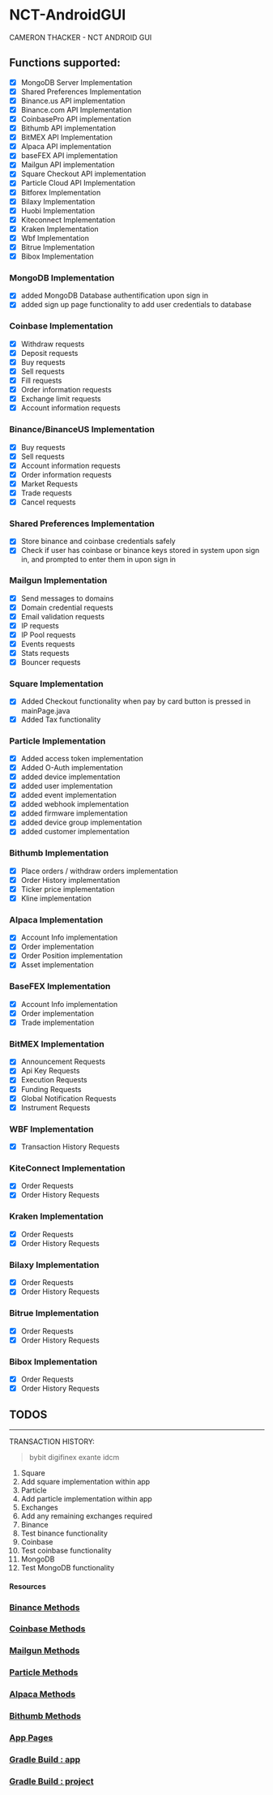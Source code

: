 # NCT-AndroidGUI
CAMERON THACKER - NCT ANDROID GUI

## Functions supported:

- [x] MongoDB Server Implementation
- [x] Shared Preferences Implementation
- [x] Binance.us API implementation
- [x] Binance.com API Implementation
- [x] CoinbasePro API implementation
- [x] Bithumb API implementation
- [x] BitMEX API Implementation
- [x] Alpaca API implementation
- [x] baseFEX API implementation
- [x] Mailgun API implementation
- [x] Square Checkout API implementation
- [x] Particle Cloud API Implementation
- [x] Bitforex Implementation
- [x] Bilaxy Implementation 
- [x] Huobi Implementation
- [x] Kiteconnect Implementation
- [x] Kraken Implementation
- [x] Wbf Implementation
- [x] Bitrue Implementation
- [x] Bibox Implementation

### MongoDB Implementation

- [x] added MongoDB Database authentification upon sign in
- [x] added sign up page functionality to add user credentials to database

### Coinbase Implementation

- [x] Withdraw requests
- [x] Deposit requests
- [x] Buy requests
- [x] Sell requests
- [x] Fill requests
- [x] Order information requests
- [x] Exchange limit requests
- [x] Account information requests

### Binance/BinanceUS Implementation

- [x] Buy requests
- [x] Sell requests
- [x] Account information requests
- [x] Order information requests
- [x] Market Requests
- [x] Trade requests
- [x] Cancel requests

### Shared Preferences Implementation

- [x] Store binance and coinbase credentials safely
- [x] Check if user has coinbase or binance keys stored in system upon sign in, and prompted to enter them in upon sign in

### Mailgun Implementation

- [x] Send messages to domains
- [x] Domain credential requests
- [x] Email validation requests
- [x] IP requests
- [x] IP Pool requests
- [x] Events requests
- [x] Stats requests
- [x] Bouncer requests

### Square Implementation

- [x] Added Checkout functionality when pay by card button is pressed in mainPage.java
- [x] Added Tax functionality

### Particle Implementation

- [x] Added access token implementation
- [x] Added O-Auth implementation
- [x] added device implementation
- [x] added user implementation
- [x] added event implementation
- [x] added webhook implementation
- [x] added firmware implementation
- [x] added device group implementation
- [x] added customer implementation

### Bithumb Implementation

- [x] Place orders / withdraw orders implementation
- [x] Order History implementation
- [x] Ticker price implementation
- [x] Kline implementation

### Alpaca Implementation

- [x] Account Info implementation
- [x] Order implementation
- [x] Order Position implementation
- [x] Asset implementation

### BaseFEX Implementation

- [x] Account Info implementation
- [x] Order implementation
- [x] Trade implementation

### BitMEX Implementation

- [x] Announcement Requests
- [x] Api Key Requests
- [x] Execution Requests
- [x] Funding Requests
- [x] Global Notification Requests
- [x] Instrument Requests

### WBF Implementation

- [x] Transaction History Requests

### KiteConnect Implementation

- [x] Order Requests
- [x] Order History Requests

### Kraken Implementation

- [x] Order Requests
- [x] Order History Requests

### Bilaxy Implementation

- [x] Order Requests
- [x] Order History Requests

### Bitrue Implementation

- [x] Order Requests
- [x] Order History Requests 

### Bibox Implementation

- [x] Order Requests
- [x] Order History Requests 

## TODOS
-------

TRANSACTION HISTORY:

  > bybit
  > digifinex
  > exante
  > idcm
  > 

1. Square
  1. Add square implementation within app
2. Particle
  1. Add particle implementation within app
3. Exchanges
  1. Add any remaining exchanges required
4. Binance
  1. Test binance functionality
5. Coinbase
  1. Test coinbase functionality
6. MongoDB
  1. Test MongoDB functionality
  
  
#### Resources

### [Binance Methods](https://github.com/cthacker-udel/NCT-AndroidGUI/tree/master/app/src/main/java/com/example/nctai_trading/binanceUS)

### [Coinbase Methods](https://github.com/cthacker-udel/NCT-AndroidGUI/tree/master/app/src/main/java/com/example/nctai_trading/coinbasePro)

### [Mailgun Methods](https://github.com/cthacker-udel/NCT-AndroidGUI/blob/master/app/src/main/java/com/example/nctai_trading/mailgun/mailGunMethods.java)

### [Particle Methods](https://github.com/cthacker-udel/NCT-AndroidGUI/blob/master/app/src/main/java/com/example/nctai_trading/particle/particleMethods.java)

### [Alpaca Methods](https://github.com/cthacker-udel/NCT-AndroidGUI/blob/master/app/src/main/java/com/example/nctai_trading/alpaca/alpacaMethods.java)

### [Bithumb Methods](https://github.com/cthacker-udel/NCT-AndroidGUI/blob/master/app/src/main/java/com/example/nctai_trading/bithumb/bithumbMethods.java)

### [App Pages](https://github.com/cthacker-udel/NCT-AndroidGUI/tree/master/app/src/main/res/layout)

### [Gradle Build : app](https://github.com/cthacker-udel/NCT-AndroidGUI/blob/master/app/build.gradle)

### [Gradle Build : project](https://github.com/cthacker-udel/NCT-AndroidGUI/blob/master/build.gradle)
